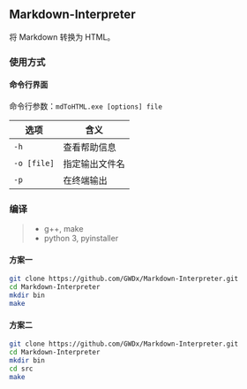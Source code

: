 ## Markdown-Interpreter

将 Markdown 转换为 HTML。



### 使用方式

#### 命令行界面

命令行参数：`mdToHTML.exe [options] file`

| 选项        | 含义           |
| ----------- | -------------- |
| `-h`        | 查看帮助信息   |
| `-o [file]` | 指定输出文件名 |
| `-p`        | 在终端输出     |



### 编译

> + g++, make
> + python 3, pyinstaller

#### 方案一

```bash
git clone https://github.com/GWDx/Markdown-Interpreter.git
cd Markdown-Interpreter
mkdir bin
make
```

#### 方案二

```bash
git clone https://github.com/GWDx/Markdown-Interpreter.git
cd Markdown-Interpreter
mkdir bin
cd src
make
```

